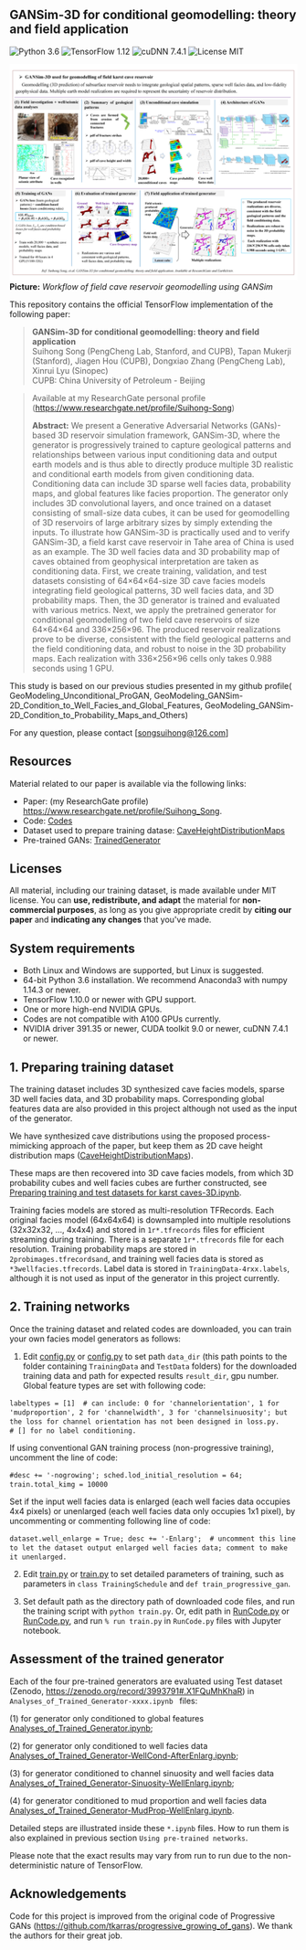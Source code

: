 ## GANSim-3D for conditional geomodelling: theory and field application
![Python 3.6](https://img.shields.io/badge/python-3.6-green.svg?style=plastic)
![TensorFlow 1.12](https://img.shields.io/badge/tensorflow-1.12-green.svg?style=plastic)
![cuDNN 7.4.1](https://img.shields.io/badge/cudnn-7.4.1-green.svg?style=plastic)
![License MIT](https://img.shields.io/badge/license-MIT-green.svg?style=plastic)

![Teaser image](./Workflow_of_field_application_of_GANSim.png) 
**Picture:** *Workflow of field cave reservoir geomodelling using GANSim*

This repository contains the official TensorFlow implementation of the following paper:

> **GANSim-3D for conditional geomodelling: theory and field application**<br>
> Suihong Song (PengCheng Lab, Stanford, and CUPB), Tapan Mukerji (Stanford), Jiagen Hou (CUPB), Dongxiao Zhang (PengCheng Lab), Xinrui Lyu (Sinopec) <br>
> CUPB: China University of Petroleum - Beijing

> Available at my ResearchGate personal profile (https://www.researchgate.net/profile/Suihong-Song)
>
> **Abstract:** We present a Generative Adversarial Networks (GANs)-based 3D reservoir simulation framework, GANSim-3D, where the generator is progressively trained to capture geological patterns and relationships between various input conditioning data and output earth models and is thus able to directly produce multiple 3D realistic and conditional earth models from given conditioning data. Conditioning data can include 3D sparse well facies data, probability maps, and global features like facies proportion. The generator only includes 3D convolutional layers, and once trained on a dataset consisting of small-size data cubes, it can be used for geomodelling of 3D reservoirs of large arbitrary sizes by simply extending the inputs. To illustrate how GANSim-3D is practically used and to verify GANSim-3D, a field karst cave reservoir in Tahe area of China is used as an example. The 3D well facies data and 3D probability map of caves obtained from geophysical interpretation are taken as conditioning data. First, we create training, validation, and test datasets consisting of 64×64×64-size 3D cave facies models integrating field geological patterns, 3D well facies data, and 3D probability maps. Then, the 3D generator is trained and evaluated with various metrics. Next, we apply the pretrained generator for conditional geomodelling of two field cave reservoirs of size 64×64×64 and 336×256×96. The produced reservoir realizations prove to be diverse, consistent with the field geological patterns and the field conditioning data, and robust to noise in the 3D probability maps. Each realization with 336×256×96 cells only takes 0.988 seconds using 1 GPU. 

This study is based on our previous studies presented in my github profile(
GeoModeling_Unconditional_ProGAN, GeoModeling_GANSim-2D_Condition_to_Well_Facies_and_Global_Features, GeoModeling_GANSim-2D_Condition_to_Probability_Maps_and_Others)

For any question, please contact [songsuihong@126.com]<br>


## Resources

Material related to our paper is available via the following links:

- Paper: (my ResearchGate profile) https://www.researchgate.net/profile/Suihong_Song.
- Code: [Codes](./Codes/) 
- Dataset used to prepare training datase: [CaveHeightDistributionMaps](./CaveHeightDistributionMaps/)
- Pre-trained GANs: [TrainedGenerator](./TrainedGenerator/) 

## Licenses

All material, including our training dataset, is made available under MIT license. You can **use, redistribute, and adapt** the material for **non-commercial purposes**, as long as you give appropriate credit by **citing our paper** and **indicating any changes** that you've made.

## System requirements

* Both Linux and Windows are supported, but Linux is suggested.
* 64-bit Python 3.6 installation. We recommend Anaconda3 with numpy 1.14.3 or newer.
* TensorFlow 1.10.0 or newer with GPU support.
* One or more high-end NVIDIA GPUs.
* Codes are not compatible with A100 GPUs currently. 
* NVIDIA driver 391.35 or newer, CUDA toolkit 9.0 or newer, cuDNN 7.4.1 or newer.


## 1. Preparing training dataset

The training dataset includes 3D synthesized cave facies models, sparse 3D well facies data, and 3D probability maps. Corresponding global features data are also provided in this project although not used as the input of the generator. 

We have synthesized cave distributions using the proposed process-mimicking approach of the paper, but keep them as 2D cave height distribution maps ([CaveHeightDistributionMaps](./CaveHeightDistributionMaps/)). 

These maps are then recovered into 3D cave facies models, from which 3D probability cubes and well facies cubes are further constructed, see [Preparing training and test datasets for karst caves-3D.ipynb](./Codes/Preparing_training_and_test_datasets_for_karst_caves-3D.ipynb/). 

Training facies models are stored as multi-resolution TFRecords. Each original facies model (64x64x64) is downsampled into multiple resolutions (32x32x32, …, 4x4x4) and stored in `1r*.tfrecords` files for efficient streaming during training. There is a separate `1r*.tfrecords` file for each resolution. Training probability maps are stored in `2probimages.tfrecordsand`, and training well facies data is stored as `*3wellfacies.tfrecords`. Label data is stored in `TrainingData-4rxx.labels`, although it is not used as input of the generator in this project currently. 


## 2. Training networks

Once the training dataset and related codes are downloaded, you can train your own facies model generators as follows:

1. Edit [config.py](./Code/0_only_conditioning_to_global_features/config.py) or [config.py](./Code/1_conditioning_to_well_facies_alone_or_with_global_features/config.py) to set path `data_dir` (this path points to the folder containing `TrainingData` and `TestData` folders) for the downloaded training data and path for expected results `result_dir`, gpu number. Global feature types are set with following code:
```
labeltypes = [1]  # can include: 0 for 'channelorientation', 1 for 'mudproportion', 2 for 'channelwidth', 3 for 'channelsinuosity'; but the loss for channel orientation has not been designed in loss.py.
# [] for no label conditioning.
```
If using conventional GAN training process (non-progressive training), uncomment the line of code: 
```
#desc += '-nogrowing'; sched.lod_initial_resolution = 64; train.total_kimg = 10000
```
Set if the input well facies data is enlarged (each well facies data occupies 4x4 pixels) or unenlarged (each well facies data only occupies 1x1 pixel), by uncommenting or commenting following line of code:
```
dataset.well_enlarge = True; desc += '-Enlarg';  # uncomment this line to let the dataset output enlarged well facies data; comment to make it unenlarged.
```

2. Edit [train.py](./Code/0_only_conditioning_to_global_features/train.py) or [train.py](./Code/1_conditioning_to_well_facies_alone_or_with_global_features/train.py) to set detailed parameters of training, such as parameters in `class TrainingSchedule` and `def train_progressive_gan`.

3. Set default path as the directory path of downloaded code files, and run the training script with `python train.py`. Or, edit path in [RunCode.py](./Code/0_only_conditioning_to_global_features/RunCode.ipynb) or [RunCode.py](./Code/1_conditioning_to_well_facies_alone_or_with_global_features/RunCode.ipynb), and run `% run train.py` in `RunCode.py` files with Jupyter notebook.

## Assessment of the trained generator

Each of the four pre-trained generators are evaluated using Test dataset (Zenodo, https://zenodo.org/record/3993791#.X1FQuMhKhaR) in `Analyses_of_Trained_Generator-xxxx.ipynb ` files:

(1) for generator only conditioned to global features [Analyses_of_Trained_Generator.ipynb](./Code/0_only_conditioning_to_global_features/Analyses_of_Trained_Generator.ipynb); 

(2) for generator only conditioned to well facies data [Analyses_of_Trained_Generator-WellCond-AfterEnlarg.ipynb](./Code/1_conditioning_to_well_facies_alone_or_with_global_features/Analyses_of_Trained_Generator-WellCond-AfterEnlarg.ipynb); 

(3) for generator conditioned to channel sinuosity and well facies data [Analyses_of_Trained_Generator-Sinuosity-WellEnlarg.ipynb](./Code/1_conditioning_to_well_facies_alone_or_with_global_features/Analyses_of_Trained_Generator-Sinuosity-WellEnlarg.ipynb);

(4) for generator conditioned to mud proportion and well facies data [Analyses_of_Trained_Generator-MudProp-WellEnlarg.ipynb](./Code/1_conditioning_to_well_facies_alone_or_with_global_features/Analyses_of_Trained_Generator-MudProp-WellEnlarg.ipynb).

Detailed steps are illustrated inside these `*.ipynb` files. How to run them is also explained in previous section ` Using pre-trained networks `.

Please note that the exact results may vary from run to run due to the non-deterministic nature of TensorFlow.

## Acknowledgements

Code for this project is improved from the original code of Progressive GANs (https://github.com/tkarras/progressive_growing_of_gans). We thank the authors for their great job.

